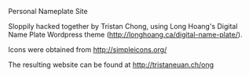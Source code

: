 Personal Nameplate Site

Sloppily hacked together by Tristan Chong, using Long Hoang's Digital Name Plate Wordpress theme (http://longhoang.ca/digital-name-plate/).

Icons were obtained from http://simpleicons.org/

The resulting website can be found at http://tristaneuan.ch/ong
